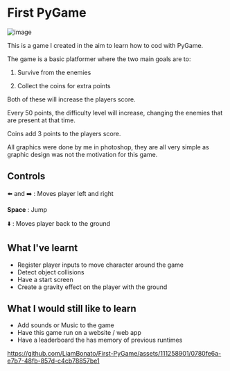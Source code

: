 # First PyGame

![image](https://github.com/LiamBonato/First-PyGame/assets/111258901/649a0732-e5fd-47e4-bf5f-879e858d58f6)


This is a game I created in the aim to learn how to cod with PyGame.

The game is a basic platformer where the two main goals are to:

1. Survive from the enemies
  
2. Collect the coins for extra points

Both of these will increase the players score.

Every 50 points, the difficulty level will increase, changing the enemies that are present at that time.

Coins add 3 points to the players score.

All graphics were done by me in photoshop, they are all very simple as graphic design was not the motivation for this game.

## Controls


:arrow_left: and :arrow_right: : Moves player left and right

**Space** : Jump

:arrow_down: : Moves player back to the ground


## What I've learnt
- Register player inputs to move character around the game
- Detect object collisions 
- Have a start screen 
- Create a gravity effect on the player with the ground

## What I would still like to learn
- Add sounds or Music to the game
- Have this game run on a website / web app
- Have a leaderboard the has memory of previous runtimes



https://github.com/LiamBonato/First-PyGame/assets/111258901/0780fe6a-e7b7-48fb-857d-c4cb78857be1



